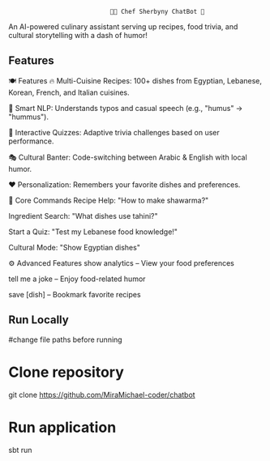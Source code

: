 
                                👩‍🍳 Chef Sherbyny ChatBot 🧕

An AI-powered culinary assistant serving up recipes, food trivia, and cultural storytelling with a dash of humor!


## Features

🍽 Features
🔥 Multi-Cuisine Recipes: 100+ dishes from Egyptian, Lebanese, Korean, French, and Italian cuisines.

💬 Smart NLP: Understands typos and casual speech (e.g., "humus" → "hummus").

🎯 Interactive Quizzes: Adaptive trivia challenges based on user performance.

🎭 Cultural Banter: Code-switching between Arabic & English with local humor.

❤️ Personalization: Remembers your favorite dishes and preferences.


🧪 Core Commands
Recipe Help: "How to make shawarma?"

Ingredient Search: "What dishes use tahini?"

Start a Quiz: "Test my Lebanese food knowledge!"

Cultural Mode: "Show Egyptian dishes"

⚙️ Advanced Features
show analytics – View your food preferences

tell me a joke – Enjoy food-related humor

save [dish] – Bookmark favorite recipes

## Run Locally

#change file paths before running 

# Clone repository
git clone https://github.com/MiraMichael-coder/chatbot

# Run application
sbt run
```

